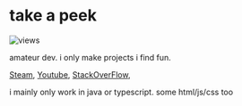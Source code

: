 # take a peek
![views](https://komarev.com/ghpvc/?username=nickelulz&color=brightgreen)

amateur dev. i only make projects i find fun.

[Steam](https://steamcommunity.com/id/nickelulz), 
[Youtube](https://www.youtube.com/channel/UCztEQkBZUKZr7d4QEeKzwoA), 
[StackOverFlow](https://stackoverflow.com/users/14091128/nickel), 

i mainly only work in java or typescript. some html/js/css too
